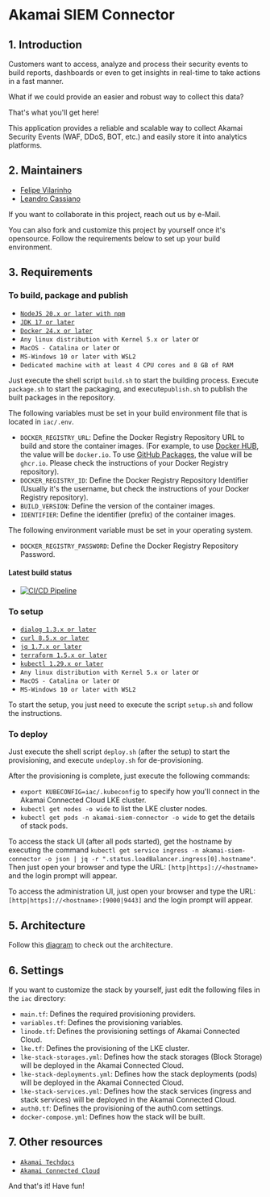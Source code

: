 # Akamai SIEM Connector

## 1. Introduction
Customers want to access, analyze and process their security events to build reports, dashboards or even to get insights
in real-time to take actions in a fast manner.

What if we could provide an easier and robust way to collect this data?

That's what you'll get here!

This application provides a reliable and scalable way to collect Akamai Security Events (WAF, DDoS, BOT, etc.) and 
easily store it into analytics platforms.

## 2. Maintainers
- [Felipe Vilarinho](https://www.linkedin.com/in/fvilarinho)
- [Leandro Cassiano](https://www.linkedin.com/in/leandro-cassiano-alves-652a795b/)

If you want to collaborate in this project, reach out us by e-Mail.

You can also fork and customize this project by yourself once it's opensource. Follow the requirements below to set up 
your build environment.

## 3. Requirements

### To build, package and publish
- [`NodeJS 20.x or later with npm`](https://nodejs.org)
- [`JDK 17 or later`](https://www.oracle.com/java/technologies/downloads)
- [`Docker 24.x or later`](https://www.docker.com)
- `Any linux distribution with Kernel 5.x or later` or
- `MacOS - Catalina or later` or
- `MS-Windows 10 or later with WSL2`
- `Dedicated machine with at least 4 CPU cores and 8 GB of RAM`

Just execute the shell script `build.sh` to start the building process. Execute `package.sh` to start the packaging, and 
execute`publish.sh` to publish the built packages in the repository.

The following variables must be set in your build environment file that is located in `iac/.env`.

- `DOCKER_REGISTRY_URL`: Define the Docker Registry Repository URL to build and store the container images. (For 
example, to use [Docker HUB](https://hub.docker.com), the value will be `docker.io`. To use 
[GitHub Packages]('https://github.com'), the value will be `ghcr.io`. Please check the instructions of your Docker 
Registry repository).
- `DOCKER_REGISTRY_ID`: Define the Docker Registry Repository Identifier (Usually it's the username, but check the 
instructions of your Docker Registry repository).
- `BUILD_VERSION`: Define the version of the container images.
- `IDENTIFIER`: Define the identifier (prefix) of the container images.

The following environment variable must be set in your operating system.
- `DOCKER_REGISTRY_PASSWORD`: Define the Docker Registry Repository Password.

#### Latest build status
- [![CI/CD Pipeline](https://github.com/fvilarinho/akamai-siem-connector/actions/workflows/pipeline.yml/badge.svg)](https://github.com/fvilarinho/akamai-siem-connector/actions/workflows/pipeline.yml)

### To setup
- [`dialog 1.3.x or later`](https://invisible-island.net/dialog)
- [`curl 8.5.x or later`](https://curl.se)
- [`jq 1.7.x or later`](https://stedolan.github.io/jq)
- [`terraform 1.5.x or later`](https://www.terraform.io)
- [`kubectl 1.29.x or later`](https://kubernetes.io/docs/tasks/tools)
- `Any linux distribution with Kernel 5.x or later` or
- `MacOS - Catalina or later` or
- `MS-Windows 10 or later with WSL2`

To start the setup, you just need to execute the script `setup.sh` and follow the instructions.

### To deploy
Just execute the shell script `deploy.sh` (after the setup) to start the provisioning, and execute `undeploy.sh` for
de-provisioning.

After the provisioning is complete, just execute the following commands:
- `export KUBECONFIG=iac/.kubeconfig` to specify how you'll connect in the Akamai Connected Cloud LKE cluster.
- `kubectl get nodes -o wide` to list the LKE cluster nodes.
- `kubectl get pods -n akamai-siem-connector -o wide` to get the details of stack pods.

To access the stack UI (after all pods started), get the hostname by executing the command `kubectl get service ingress -n akamai-siem-connector -o json | jq -r ".status.loadBalancer.ingress[0].hostname"`. 
Then just open your browser and type the URL: `[http|https]://<hostname>` and the login prompt will appear.

To access the administration UI, just open your browser and type the URL: `[http|https]://<hostname>:[9000|9443]` and the login prompt will appear.

## 5. Architecture
Follow this [diagram](https://viewer.diagrams.net/?tags=%7B%7D&highlight=0000ff&edit=_blank&layers=1&nav=1&title=Untitled%20Diagram.drawio#R7V1rd6M2E%2F41%2BZg9gADbH3PdTbtp03V79vLlPTLINg1GXpATu7%2F%2BlUDYwMgOiblt8PacFMTFoGdmNPPMSJyhq8X6Y4iX83vqEv%2FM0Nz1Gbo%2BM4whGvK%2FomEjGwZ20jALPTdp0ncNY%2B8%2FIhs12bryXBLlTmSU%2Bsxb5hsdGgTEYbk2HIb0OX%2FalPr5X13iGQENYwf7sPWr57K5fAtjsGv%2FRLzZPP1l3R4lRxY4PVm%2BSTTHLn3ONKGbM3QVUsqSrcX6ivii79J%2BSa673XN0%2B2AhCViZC%2F723B%2BTz9ri9ir89M%2F5l%2B9r48v1uW4lt3nC%2Fkq%2BMXOWZ%2BJWts9vezkJ%2BdZMbKU9bNzyrWi1IPK12CbtK0bW4sQ5W%2Fi8Qeeb2PdmAd92%2BDOSkDc8kZB5vHcv5IGF57ri8suQRN5%2FeBLfSuP7S%2BoFLMbOujyzrsW9VoxGiXyIW0cspI%2FkivqU3%2Fc6oIG4y9Tz%2FWITDZgUK11cB7tN9qR4NLLONMlu%2FEjogrBww0%2BRR01D9pqUaduWED%2FvJERPBXiekQ5TtmEplLPtrXe48Q0JnRrGT%2Fhp9ON8%2FNeGEfTzx%2FP978bj3bkOULx4xAvs8bbx3c09%2F9%2FFwx3%2FexO4cccC6EK6Clziyr59nnuMjJfYEUefuV7nUc12qVno9TMDuZgMpw6AiB%2BxnSGZTKsBwRiM8iBADJCmwMCuDQMNgPAbnUS85a8VWUFt4fZgKTadje%2Fxvg%2FRyx0%2FSVD6PNk2YOdxFmP354rx22yVQ6JjKRSgiJZFhq6pQmtoTJBtV4OWnQdLhZatAGtQF1iGDcACABGXjwRyl4ZsTmc0wP7NrvVypzXCZO3O%2BUzpUiLxL2FsI7tfWLA8oBHDIbsQw5QQBB9Hkeekzbeen562F4CIrkKHHBJK%2BZ78hjPCDp0oBzTx0gcBDYmPmfeUHx4rx8dEbcBB1h77ltn%2BLm71wZJ712t553hnk%2B4E%2FH2%2FZXcyV4nd3WXxXnpdDno5VmVx15rBHVlt4a72R%2BBI1oYgFEe47ugpMruFl3HCq6N4HXzuDF5XiTcf1usTNuJloKKbMTA%2BWMDR0A2VW2jV5WkMWxnJ0lFpu1NuVIr3Hkjo8ZcXARscqmrRpkFZL0XrljYN9mmTeJm5%2BPtvEgJEzpy4K59DKjiIMCYsfD8Op%2FeEBcuQOiSKSgQFe2KAF%2Fz%2BqSX%2Bk%2Bdl2pN%2Fyugt%2FleNpurDoqaW1dPawrcRwNIJaVCgQjJI2T9XgrqJ%2B%2B88Cbgu%2BAm6vlzHfZQeT%2FmTiIRPntNf1kRHdg5yU7MB5KoYsDbSxIDc1%2BInY9Uh3neeTNfzSo40qOSDJhFHkKKpHPFAZdT7gjjSXka8UR1P0w%2FvnedBRlkPqi0HSh0%2Btkrz7Kid75kjapqn8QizPKJ2p3zi9LmzuYgV94UDYd0YiW0BNwWGJiD9KJKAhuZ7kxDL3%2B6fL1zMZOgDRTqpUV%2FYHHRHLbWDallSDXck7S4C%2Fp49ticcPkJ9zbYMsrz0IcnzpUJmFXyxrUClt0ge9GGbHczKz%2FYxjjALJjALt4Q5whCQJyIcGkOb4CgOkOOoi3lxFE2n04iweCMbU%2FfUVJhW50yF1aapaCJR8zIlVnn2Jk3KvMwud2zshxH1VUiSUV8SYRxJ3idSSVOFllxYrPypNeilfltm12gxBBMGNxKhSiLmU22EMTA6VhxhwrH6RJNUSZOYw47RJCbU8moRX64mvhfNe4u4bXcNcUiMzRlbwoG3LwgZBZ3UTWiFLQVCqDaEYEKq3wiBELZthAY6wKKj7OU%2B%2FmMX7ahjnyKK9YY9KXgvhj1pFNyRsMeCaaWHJEwRmf6ChPz6VTXIHgK9a7amxmonbfBGElFJIBzUrDryCVbZfELHOAWrG5Xa3cUrtT5dwQvmf0rXRElyxwtmAOJ%2B8j%2BodX7XaoAL6HWRDIgMRyMAeaNFMhYsajyxP7WyPwrE6%2BIClFUYqBMj7BFD5ajkUGl3bKiEEf5DmhnhdxRzmoVUiZ8O3BgPGu5G0V4nSooxidn6QGnDIPCC93kM1e94%2BohfaT3NPdbzUvQqDCvbyJi0F5EWKmYsFfqqyb%2Bj2tAftWEyt1TQ2RvS4K%2BcGdJ4AGSXnRSS0hEdseo29J%2FGMtJ5D2xQceZGo2yQ0n0x2qlWq4sNAtWllfOsKWK%2F2nQrG%2BaslOUl8Z%2Ft%2FKp%2BO0qW%2FSG%2FWImKUhhaDTpKA0gQ4WgTONzBwQvR5cEkWiYOTxXRZkh%2BrkjU32izWF1sINWc2EZzzwMYcKYScEK8ApXXi4iXqyeqD2%2FIIZ40vs7lqQqxMdIbw189yweGxm14bHVO4VG%2Bt2IKgPK81uIXtTvdq6qGSr3to6QgtdodEQNos2%2FWSw7suwhii%2FThUCtLH9YVxEIquG0TWTXJc8j0dZi5P%2FTYB3Lc20lNMryMs9wZGt8F8PYjHi1q3qC05tXmnUBL9%2FISqH2vZy76mJYixlAy8PU5mbBO6BRkNCcAg5KTVupLYpsnt7VKtzV1R1%2F0W1G3hmbFOk5jZd68aNy9YHuKXDM5rkm79GbXmGHRi%2FzxpzRcnEbueH%2FU%2Bsid%2Bsgnk9%2BKyR%2FaRrsm34Bu%2BGnWWqWIaznAkQFTvc2O8VDhATbCri7Lv%2Fv2yxESkrPsxxmU%2Be9CPmU0gp1iqTxfsOJGdd1Sgl89iqOB3XkYnpcFrL3OgksU3HtOSCM6FYZjLNYpCsQnTPaM8S3PSJ9Op4aj%2FLaCa09sSz3UHwvWdjk%2FMyf5OhT8oQLKoVETkrDOJjX7ohOPMvw3Po64%2BY4IDsUSNUV3IvEM%2F1ySYHuGn1x%2Bm%2Fx0cpeuCtGbONaKhMjQOiVDijVAL76OhSFAKcwOXSx53CKGhxOeCjyH3QJUsV7JGk8I3h%2B29dikIw11Cz0YvH8hCxpXeI03kU%2F3TwzrsQ6iUbd0ULEMVMyo3%2FZ7%2FQLTyPtPIxvWZahmelWxfoEap24sjlt1XUYLyUR5aWHNRWOUDxVtvZA9TkjYKtZcVKfwYbgsl9vS7nGAZ%2B8ilV%2BMx61hWVqyrlS%2B2U4m4o316M1XRSGopgfFtyOJhXZWuuwuPK19MO7gY2ds3TWO5hOKQxe6HL%2B%2BmWu%2FYqmdRaKb1wfFl74OSmBXFKLEuilp7IQdJmT2eFr49asfFKUaAak2m0wpnpbFK%2FI7qFDnocPJI3UtuqZG6LQs3mGERm0jpFgOrd8IFb%2BDpLJyjSKkWKsAgFN3HtXW85kA21I4NClDkksNVrHusVpwYbwMuuXNnqNalg7D86o8atOdpb%2Bms7TXd1YVX5U%2FtntTE6vnRNWABlbledeXwlZ8S2Pl%2B%2BKBFzGv48Lqtok4evGIF9h7L3a4InDNPLiK0bPZQuYyCx5WqliVZS6OViwFddesYsGSgjvB5zpY1IZOSFbBFNMDcjqWJI%2FhSVeriFHV55ZPWpjzBqAW6gpRsGoThRK5kSq1sLos8NFaqCvmcjSrhjDEKze%2Bpbr1bkKNmoY4Q%2BFq1zXGfX7QyO0%2FX9HXzf%2Fcb%2Bzvm093f2zO282QvHLlKwiLgjtUvmbZhGR765kfeuz87MZY2uCo9esx6cU1dk17oFgQpTYuXdnjewomfgUjVgEiqMCP2AofXMUCV8GPKOGAHnif4DALZQuWItVUERx8N6Si8nZ77CM3GvN76hJxxv8B) to check out the architecture.

## 6. Settings
If you want to customize the stack by yourself, just edit the following files in the `iac` directory:
- `main.tf`: Defines the required provisioning providers.
- `variables.tf`: Defines the provisioning variables.
- `linode.tf`: Defines the provisioning settings of Akamai Connected Cloud.
- `lke.tf`: Defines the provisioning of the LKE cluster.
- `lke-stack-storages.yml`: Defines how the stack storages (Block Storage) will be deployed in the Akamai Connected 
Cloud.
- `lke-stack-deployments.yml`: Defines how the stack deployments (pods) will be deployed in the Akamai Connected Cloud.
- `lke-stack-services.yml`: Defines how the stack services (ingress and stack services) will be deployed in the Akamai
Connected Cloud.
- `auth0.tf`: Defines the provisioning of the auth0.com settings.
- `docker-compose.yml`: Defines how the stack will be built.

## 7. Other resources
- [`Akamai Techdocs`](https://techdocs.akamai.com)
- [`Akamai Connected Cloud`](https://www.linode.com)

And that's it! Have fun!

